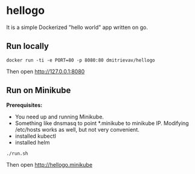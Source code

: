 # hellogo

It is a simple Dockerized "hello world" app written on go.

## Run locally

```
docker run -ti -e PORT=80 -p 8080:80 dmitrievav/hellogo
```

Then open http://127.0.0.1:8080

## Run on Minikube

__Prerequisites:__
- You need up and running Minikube.
- Something like dnsmasq to point \*.minikube to minikube IP. Modifying /etc/hosts works as well, but not very convenient.
- installed kubectl
- installed helm

```
./run.sh
```

Then open http://hellogo.minikube